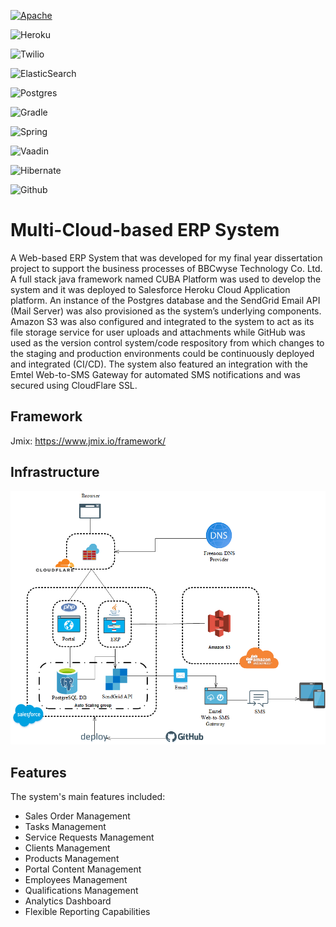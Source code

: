 [![Apache](https://img.shields.io/badge/license-Apache%20License%202.0-blue.svg?style=flat)](http://www.apache.org/licenses/LICENSE-2.0)   

![Heroku](https://img.shields.io/badge/Heroku-430098?style=for-the-badge&logo=heroku&logoColor=white)

![Twilio](https://img.shields.io/badge/Twilio-F22F46?style=for-the-badge&logo=Twilio&logoColor=white)

![ElasticSearch](https://img.shields.io/badge/Elastic_Search-005571?style=for-the-badge&logo=elasticsearch&logoColor=white)

![Postgres](https://img.shields.io/badge/PostgreSQL-316192?style=for-the-badge&logo=postgresql&logoColor=white)

![Gradle](https://img.shields.io/badge/gradle-02303A?style=for-the-badge&logo=gradle&logoColor=white)

![Spring](https://img.shields.io/badge/Spring-6DB33F?style=for-the-badge&logo=spring&logoColor=white)

![Vaadin](https://img.shields.io/badge/Vaadin-00B4F0?style=for-the-badge&logo=Vaadin&logoColor=white)

![Hibernate](https://img.shields.io/badge/Hibernate-59666C?style=for-the-badge&logo=Hibernate&logoColor=white)

![Github](https://img.shields.io/badge/GitHub-100000?style=for-the-badge&logo=github&logoColor=white)
# Multi-Cloud-based ERP System

A Web-based ERP System that was developed for my final year dissertation project to support the business processes of BBCwyse Technology Co. Ltd. A full stack java framework named CUBA Platform was used to develop the system and it was deployed to Salesforce Heroku Cloud Application platform. An instance of the Postgres database and the SendGrid Email API (Mail Server) was also provisioned as the system’s underlying components. Amazon S3 was also configured and integrated to the system to act as its file storage service for user uploads and attachments while GitHub was used as the version control system/code respository from which changes to the staging and production environments could be continuously deployed and integrated (CI/CD). The system also featured an integration with the Emtel Web-to-SMS Gateway for automated SMS notifications and was secured using CloudFlare SSL.


## Framework

Jmix: https://www.jmix.io/framework/
## Infrastructure

![App Screenshot](https://github.com/saijun97/erp/blob/master/Infrastructure.png)

## Features

The system's main features included:

- Sales Order Management
- Tasks Management
- Service Requests Management 
- Clients Management 
- Products Management
- Portal Content Management
- Employees Management
- Qualifications Management
- Analytics Dashboard
- Flexible Reporting Capabilities

